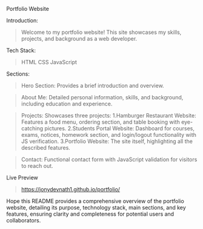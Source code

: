 Portfolio Website

Introduction:
> Welcome to my portfolio website! This site showcases my skills, projects, and background as a web developer.

Tech Stack:
> HTML
> CSS
> JavaScript

Sections:
> Hero Section: Provides a brief introduction and overview.

> About Me: Detailed personal information, skills, and background, including education and experience.

> Projects: Showcases three projects:
 1.Hamburger Restaurant Website: Features a food menu, ordering section, and table booking with eye-catching pictures.
 2.Students Portal Website: Dashboard for courses, exams, notices, homework section, and login/logout functionality with JS verification.
 3.Portfolio Website: The site itself, highlighting all the described features.

> Contact: Functional contact form with JavaScript validation for visitors to reach out.

Live Preview
> https://jonydevnath1.github.io/portfolio/

Hope this README provides a comprehensive overview of the portfolio website, detailing its purpose, technology stack, main sections, and key features, ensuring clarity and completeness for potential users and collaborators.
